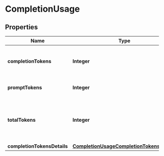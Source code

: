 # CompletionUsage

## Properties
Name | Type | Description | Notes
------------ | ------------- | ------------- | -------------
**completionTokens** | **Integer** | Number of tokens in the generated completion. | 
**promptTokens** | **Integer** | Number of tokens in the prompt. | 
**totalTokens** | **Integer** | Total number of tokens used in the request (prompt + completion). | 
**completionTokensDetails** | [**CompletionUsageCompletionTokensDetails**](CompletionUsageCompletionTokensDetails.md) |  |  [optional]
